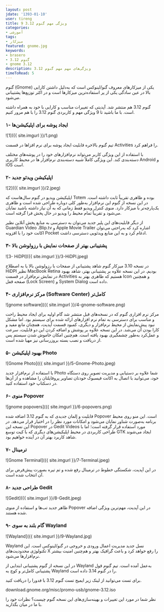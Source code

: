 ```yaml
---
layout: post
jdate: '1393-01-10'
user: tireng
title: 9 ویژگی مهم گنوم 3.12
categories:
- آموزشی
tags:
- میزکار
featured: gnome.jpg
keywords:
- brasero
- گنوم 3.12
- gnome 3.12
description: ویژگی‌های مهم مهم گنوم 3.12
timeToRead: 5
---
```


گنوم (Gnome) یکی از میزکارهای معروف گنو/لینوکس است که به‌دلیل داشتن کارایی بالا در عین سادگی یکی از پر استفاده‌ترین میزکارها است و در اکثر توزیع‌ها پشتیبانی می‌شود.

گنوم 3.12 هم منتشر شد. آپدیتی که تغییرات مناسب و کارایی با خود به همراه داشته است. با ما باشید تا 9 ویژگی مهم و کاربردی گنوم 3.12 را با هم مرور کنیم.

### ۱- ایجاد پوشه برای اپلیکیشن‌ها

![1]({{ site.imgurl }}/1.png)

تیم گنوم بالاخره قابلیت ایجاد پوشه برای نرم افزاها در قسمت Activities را فراهم کرد.

با استفاده از این ویژگی کاربر می‌تواند نرم‌افزارهای خود را در پوشه‌های مختلف دسته‌بندی کند. این ویژگی کاملاً شبیه دسته‌بندی نرم‌افزار ها در محیط کاربری Android و iOS است.

### ۲- اپلیکیشن ویدئو جدید

![2]({{ site.imgurl }}/2.jpeg)

اپلیکیشن ویدیو در گنوم سال‌هاست که Totem بوده و ظاهری تقریباً ثابت داشته است. در این نسخه از گنوم این نرم‌افزار به‌طور کلی دوباره طراحی شده است و ظاهری یک‌پارچه‌تر با میزکار دارد. منوی کنترل ویدیو فقط زمانی که به آن نیاز داشته باشید نمایان می‌شود و تقریباً تمام محیط را ویدیو در حال پخش فرا گرفته است.

از دیگر قابلیت‌های این پلیر جدید می‌توان به دسترسی به منابع پخش آنلاین نظیر Guardian Video ،Blip.tv و Apple Movie Trailer اشاره کرد که به‌راحتی می‌توان اکانت خود را با افزونه Pocket ادغام کرد و به این منابع ویدئویی دسترسی داشت.

### ۳- پشتیبانی بهتر از صفحات نمایش با رزولوشن بالا

![3- HiDPI]({{ site.imgurl }}/3-HiDPI.jpeg)

در نسخه 3.10 میزکار گنوم شاهد پشتیبانی از صفحات با رزولوشن بالا یا به اصطلاح HiDPI نظیر MacBook Retina بودیم. در این نسخه علاوه بر پشتیبانی بهتر، شاهد بهبود در نمایش نرم‌افزار در قسمت Activities هستیم که ظاهری بهتر به Icon و همچنین صفحه قفل (Lock Screen) و System Dialog داده است.

### ۴- مرکز نرم‌افزاری (Software Center) کامل‌تر

![gnome software]({{ site.imgurl }}/4-gnome-software.png)

مرکز نرم افزاری گنوم که در نسخه‌های قبل منتشر شد گام اولیه برای ایجاد محیط راحت و مناسب برای دسترسی به تمام نرم افزارهای ارائه شده برای سیستم بود. اما مشکل نبود پیش‌نمایش از محیط نرم‌افزار و دیگری، کمبود قسمت آپدیت، همچنان مانع مفید و کارا بودن آن می‌شد. در این نسخه علاوه بر پوشش و اضافه کردن این دو قابلیت، سرعت و عمل‌کرد به‌طور چشمگیری بهبود یافته است. هم‌چنین امکان خاموش شدن سیستم پس از دریافت و نصب بسته بروزرسانی نیز مهیا شده است.

### ۵- بهبود اپلیکیشن Photo

![Gnome Photo]({{ site.imgurl }}/5-Gnome-Photo.jpeg)

با استفاده از نرم‌افزار جدید Photo شما علاوه بر دستیابی و مدیریت تصویر روی دستگاه خود، می‌توانید با اتصال به اکانت فیسبوک خودتان تصاویر پروفایلتان را مشاهده و از آن‌ها در دسکتاپ خود استفاده کنید.

### ۶- منوی Popover

![gnome popovers]({{ site.imgurl }}/6-popovers.png)

قابلیت و إلمان جدیدی که به گنوم 3.12 اضافه شده Popover است. این منو روی محیط برنامه به‌صورت شناور نمایان می‌شود و امکانات مورد نظر را در اختیار قرار می‌دهد. در این نسخه این Popover در Gedit Videos مورد استفاده قرار گرفته است؛ اما با طراحی کاربردی در محیط اپلیکیشن‌های دیگری که با کیت توسع GTK ایجاد می‌شوند شاهد کاربرد بهتر آن در آینده خواهیم بود.

### ۷- ترمینال

![Gnome Terminal]({{ site.imgurl }}/7-Terminal.jpeg)

در این آپدیت، شکستگی خطوط در ترمینال رفع شده و تم تیره بصورت پیش‌فرض برای آن انتخاب شده است.

### ۸- طراحی جدید Gedit

![Gedit]({{ site.imgurl }}/8-Gedit.jpeg)

ظاهر جدید تب‌ها و استفاده از منوی Popover در این آپدیت، مهم‌ترین ویژگی اضافه شده هستند.

### ۹- گام بلند به سوی Wayland

![Wayland]({{ site.imgurl }}/9-Wayland.jpg)

Wayland نسل جدید مدیریت اعمال ورودی و خروجی در گنو/لینوکس است. این تکنولوژی محدودیت‌های X را رفع خواهد کرد و باعث گرافیک بهتر و هم‌چنین امنیت بیشتر نرم‌افزارها می‌شود.

در این نسخه از گنوم پشتیبانی ابتدايی از Wayland به‌عمل آمده است. تیم گنوم قول پشتیبانی کامل‌تر و کوچ به Wayland را در گنوم 3.14 داده است.

برای تست می‌توانید از لینک زیر ایمیج تست گنوم 3.12 با فدورا را دریافت کنید.

download.gnome.org/misc/promo-usb/gnome-3.12.iso

نظر شما در مورد این تغییرات و بهینه‌سازی‌های این نسخه گنوم چیست؟ نظرات خود را با ما در میان بگذارید.